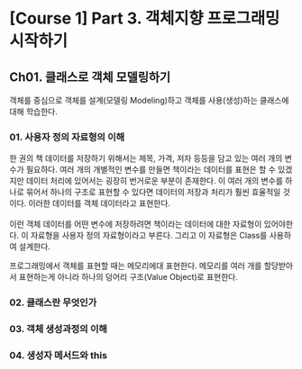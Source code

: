 # [Course 1] Part 3. 객체지향 프로그래밍 시작하기
## Ch01. 클래스로 객체 모델링하기
객체를 중심으로 객체를 설계(모델링 Modeling)하고 객체를 사용(생성)하는 클래스에 대해 학습한다.

### 01. 사용자 정의 자료형의 이해
한 권의 책 데이터를 저장하기 위해서는 제목, 가격, 저자 등등을 담고 있는 여러 개의 변수가 필요하다.
여러 개의 개별적인 변수를 만들면 책이라는 데이터를 표현은 할 수 있겠지만 데이터 처리에 있어서는 굉장히 번거로운 부분이 존재한다.
이 여러 개의 변수를 하나로 묶어서 하나의 구조로 표현할 수 있다면 데이터의 저장과 처리가 훨씬 효율적일 것이다.
이러한 데이터를 객체 데이터라고 표현한다.
<br><br>
이런 객체 데이터를 어떤 변수에 저장하려면 책이라는 데이터에 대한 자료형이 있어야한다.
이 자료형을 사용자 정의 자료형이라고 부른다.
그리고 이 자료형은 Class를 사용하여 설계한다.

프로그래밍에서 객체를 표현할 때는 메모리에대 표현한다.
메모리를 여러 개를 할당받아서 표현하는게 아니라 하나의 덩어리 구조(Value Object)로 표현한다.



### 02. 클래스란 무엇인가
### 03. 객체 생성과정의 이해
### 04. 생성자 메서드와 this
